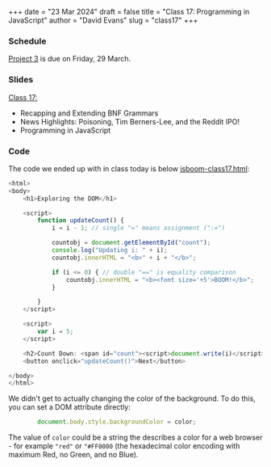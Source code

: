 +++
date = "23 Mar 2024"
draft = false
title = "Class 17: Programming in JavaScript"
author = "David Evans"
slug = "class17"
+++

### Schedule

[Project 3](/project3) is due on Friday, 29 March.

### Slides

[Class 17: ](https://www.dropbox.com/scl/fi/yoc3j1jo3xeq5kxc031ls/cs1010-class17.pdf?rlkey=6h6galxp9abtzkkiz4szho0et&dl=0)

- Recapping and Extending BNF Grammars
- News Highlights: Poisoning, Tim Berners-Lee, and the Reddit IPO!
- Programming in JavaScript

### Code

The code we ended up with in class today is below [jsboom-class17.html](/jsboom-class17.html):

```JavaScript
<html>
<body>
    <h1>Exploring the DOM</h1>

    <script>
        function updateCount() {
            i = i - 1; // single "=" means assignment (":=") 

            countobj = document.getElementById("count");
            console.log("Updating i: " + i);
            countobj.innerHTML = "<b>" + i + "</b>";

            if (i <= 0) { // double "==" is equality comparison
                countobj.innerHTML = "<b><font size='+5'>BOOM!</b>";
            }

        }
    </script>

    <script>
        var i = 5;
    </script>

    <h2>Count Down: <span id="count"><script>document.write(i)</script></span></h2>
    <button onclick="updateCount()">Next</button>

</body>
</html>
```

We didn't get to actually changing the color of the background. To do this, you can set a DOM attribute directly:
```JavaScript
        document.body.style.backgroundColor = color;
```
The value of `color` could be a string the describes a color for a web browser - for example `"red"` or `"#FF0000` (the hexadecimal color encoding with maximum Red, no Green, and no Blue).
